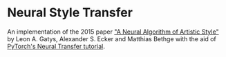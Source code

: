 # Neural Style Transfer

An implementation of the 2015 paper ["A Neural Algorithm of Artistic Style"](https://arxiv.org/pdf/1508.06576.pdf) by Leon A. Gatys, Alexander S. Ecker and Matthias Bethge with the aid of [PyTorch's Neural Transfer tutorial](https://pytorch.org/tutorials/advanced/neural_style_tutorial.html).
